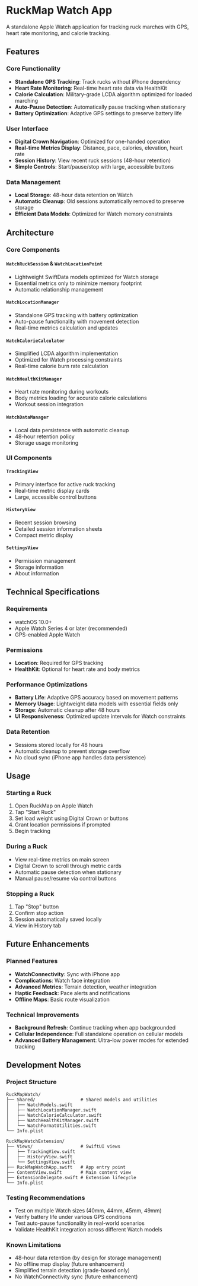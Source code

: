 # RuckMap Watch App

A standalone Apple Watch application for tracking ruck marches with GPS, heart rate monitoring, and calorie tracking.

## Features

### Core Functionality
- **Standalone GPS Tracking**: Track rucks without iPhone dependency
- **Heart Rate Monitoring**: Real-time heart rate data via HealthKit
- **Calorie Calculation**: Military-grade LCDA algorithm optimized for loaded marching
- **Auto-Pause Detection**: Automatically pause tracking when stationary
- **Battery Optimization**: Adaptive GPS settings to preserve battery life

### User Interface
- **Digital Crown Navigation**: Optimized for one-handed operation
- **Real-time Metrics Display**: Distance, pace, calories, elevation, heart rate
- **Session History**: View recent ruck sessions (48-hour retention)
- **Simple Controls**: Start/pause/stop with large, accessible buttons

### Data Management
- **Local Storage**: 48-hour data retention on Watch
- **Automatic Cleanup**: Old sessions automatically removed to preserve storage
- **Efficient Data Models**: Optimized for Watch memory constraints

## Architecture

### Core Components

#### `WatchRuckSession` & `WatchLocationPoint`
- Lightweight SwiftData models optimized for Watch storage
- Essential metrics only to minimize memory footprint
- Automatic relationship management

#### `WatchLocationManager`
- Standalone GPS tracking with battery optimization
- Auto-pause functionality with movement detection
- Real-time metrics calculation and updates

#### `WatchCalorieCalculator`
- Simplified LCDA algorithm implementation
- Optimized for Watch processing constraints
- Real-time calorie burn rate calculation

#### `WatchHealthKitManager`
- Heart rate monitoring during workouts
- Body metrics loading for accurate calorie calculations
- Workout session integration

#### `WatchDataManager`
- Local data persistence with automatic cleanup
- 48-hour retention policy
- Storage usage monitoring

### UI Components

#### `TrackingView`
- Primary interface for active ruck tracking
- Real-time metric display cards
- Large, accessible control buttons

#### `HistoryView`
- Recent session browsing
- Detailed session information sheets
- Compact metric display

#### `SettingsView`
- Permission management
- Storage information
- About information

## Technical Specifications

### Requirements
- watchOS 10.0+
- Apple Watch Series 4 or later (recommended)
- GPS-enabled Apple Watch

### Permissions
- **Location**: Required for GPS tracking
- **HealthKit**: Optional for heart rate and body metrics

### Performance Optimizations
- **Battery Life**: Adaptive GPS accuracy based on movement patterns
- **Memory Usage**: Lightweight data models with essential fields only
- **Storage**: Automatic cleanup after 48 hours
- **UI Responsiveness**: Optimized update intervals for Watch constraints

### Data Retention
- Sessions stored locally for 48 hours
- Automatic cleanup to prevent storage overflow
- No cloud sync (iPhone app handles data persistence)

## Usage

### Starting a Ruck
1. Open RuckMap on Apple Watch
2. Tap "Start Ruck"
3. Set load weight using Digital Crown or buttons
4. Grant location permissions if prompted
5. Begin tracking

### During a Ruck
- View real-time metrics on main screen
- Digital Crown to scroll through metric cards
- Automatic pause detection when stationary
- Manual pause/resume via control buttons

### Stopping a Ruck
1. Tap "Stop" button
2. Confirm stop action
3. Session automatically saved locally
4. View in History tab

## Future Enhancements

### Planned Features
- **WatchConnectivity**: Sync with iPhone app
- **Complications**: Watch face integration
- **Advanced Metrics**: Terrain detection, weather integration
- **Haptic Feedback**: Pace alerts and notifications
- **Offline Maps**: Basic route visualization

### Technical Improvements
- **Background Refresh**: Continue tracking when app backgrounded
- **Cellular Independence**: Full standalone operation on cellular models
- **Advanced Battery Management**: Ultra-low power modes for extended tracking

## Development Notes

### Project Structure
```
RuckMapWatch/
├── Shared/                 # Shared models and utilities
│   ├── WatchModels.swift
│   ├── WatchLocationManager.swift
│   ├── WatchCalorieCalculator.swift
│   ├── WatchHealthKitManager.swift
│   └── WatchFormatUtilities.swift
└── Info.plist

RuckMapWatchExtension/
├── Views/                  # SwiftUI views
│   ├── TrackingView.swift
│   ├── HistoryView.swift
│   └── SettingsView.swift
├── RuckMapWatchApp.swift   # App entry point
├── ContentView.swift       # Main content view
├── ExtensionDelegate.swift # Extension lifecycle
└── Info.plist
```

### Testing Recommendations
- Test on multiple Watch sizes (40mm, 44mm, 45mm, 49mm)
- Verify battery life under various GPS conditions
- Test auto-pause functionality in real-world scenarios
- Validate HealthKit integration across different Watch models

### Known Limitations
- 48-hour data retention (by design for storage management)
- No offline map display (future enhancement)
- Simplified terrain detection (grade-based only)
- No WatchConnectivity sync (future enhancement)